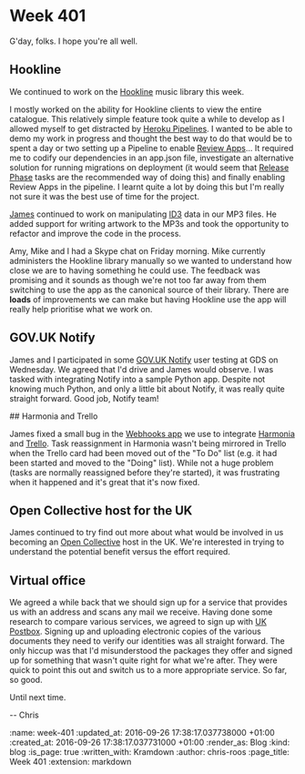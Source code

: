 Week 401
========

G'day, folks. I hope you're all well.

## Hookline

We continued to work on the [Hookline][hookline] music library this week.

I mostly worked on the ability for Hookline clients to view the entire catalogue. This relatively simple feature took quite a while to develop as I allowed myself to get distracted by [Heroku Pipelines][heroku-pipelines]. I wanted to be able to demo my work in progress and thought the best way to do that would be to spent a day or two setting up a Pipeline to enable [Review Apps][heroku-review-apps]... It required me to codify our dependencies in an app.json file, investigate an alternative solution for running migrations on deployment (it would seem that [Release Phase][heroku-release-phase] tasks are the recommended way of doing this) and finally enabling Review Apps in the pipeline. I learnt quite a lot by doing this but I'm really not sure it was the best use of time for the project.

[James][james-mead] continued to work on manipulating [ID3][id3-tags] data in our MP3 files. He added support for writing artwork to the MP3s and took the opportunity to refactor and improve the code in the process.

Amy, Mike and I had a Skype chat on Friday morning. Mike currently administers the Hookline library manually so we wanted to understand how close we are to having something he could use. The feedback was promising and it sounds as though we're not too far away from them switching to use the app as the canonical source of their library. There are __loads__ of improvements we can make but having Hookline use the app will really help prioritise what we work on.

## GOV.UK Notify

James and I participated in some [GOV.UK Notify][govuk-notify] user testing at GDS on Wednesday. We agreed that I'd drive and James would observe. I was tasked with integrating Notify into a sample Python app. Despite not knowing much Python, and only a little bit about Notify, it was really quite straight forward. Good job, Notify team!

## Harmonia and Trello

James fixed a small bug in the [Webhooks app][gfr-webhooks] we use to integrate [Harmonia][harmonia] and [Trello][trello]. Task reassignment in Harmonia wasn't being mirrored in Trello when the Trello card had been moved out of the "To Do" list (e.g. it had been started and moved to the "Doing" list). While not a huge problem (tasks are normally reassigned before they're started), it was frustrating when it happened and it's great that it's now fixed.

## Open Collective host for the UK

James continued to try find out more about what would be involved in us becoming an [Open Collective][open-collective] host in the UK. We're interested in trying to understand the potential benefit versus the effort required.

## Virtual office

We agreed a while back that we should sign up for a service that provides us with an address and scans any mail we receive. Having done some research to compare various services, we agreed to sign up with [UK Postbox][uk-postbox]. Signing up and uploading electronic copies of the various documents they need to verify our identities was all straight forward. The only hiccup was that I'd misunderstood the packages they offer and signed up for something that wasn't quite right for what we're after. They were quick to point this out and switch us to a more appropriate service. So far, so good.

Until next time.

-- Chris

[gfr-webhooks]: https://github.com/freerange/webhooks
[govuk-notify]: https://www.gov.uk/government/publications/govuk-notify/govuk-notify
[harmonia]: https://harmonia.io/
[heroku-pipelines]: https://devcenter.heroku.com/articles/pipelines
[heroku-release-phase]: https://devcenter.heroku.com/articles/release-phase
[heroku-review-apps]: https://devcenter.heroku.com/articles/github-integration-review-apps
[hookline]: http://hookline.tv/
[id3-tags]: https://en.wikipedia.org/wiki/ID3
[james-mead]: /james-mead
[open-collective]: https://opencollective.com/
[trello]: https://trello.com/
[uk-postbox]: https://www.ukpostbox.com/

:name: week-401
:updated_at: 2016-09-26 17:38:17.037738000 +01:00
:created_at: 2016-09-26 17:38:17.037731000 +01:00
:render_as: Blog
:kind: blog
:is_page: true
:written_with: Kramdown
:author: chris-roos
:page_title: Week 401
:extension: markdown
